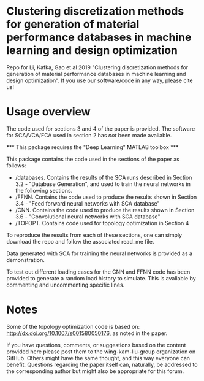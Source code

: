 # Clustering discretization methods for generation of material performance databases  in machine learning and design optimization

Repo for Li, Kafka, Gao et al 2019 "Clustering discretization methods for generation of material performance databases  in machine learning and design optimization". If you use our software/code in any way, please cite us!

# Usage overview

The code used for sections 3 and 4 of the paper is provided. The software for SCA/VCA/FCA used in section 2 has *not* been made avaliable. 

*** This package requires the "Deep Learning" MATLAB toolbox ***

This package contains the code used in the sections of the paper as follows:
- /databases. Contains the results of the SCA runs described in Section 3.2 - "Database Generation", and used to train the neural networks in the following sections.
- /FFNN. Contains the code used to produce the results shown in Section 3.4 - "Feed forward neural networks with SCA database"
- /CNN. Contains the code used to produce the results shown in Section 3.6 - "Convolutional neural networks with SCA database"
- /TOPOPT. Contains code used for topology optimization in Section 4

To reproduce the results from each of these sections, one can simply download the repo and follow the associated read_me file.

Data generated with SCA for training the neural networks is provided as a demonstration.

To test out different loading cases for the CNN and FFNN code has been provided to generate a random load history to simulate. This is avaliable by commenting and uncommenting specific lines.

# Notes

Some of the topology optimization code is based on: http://dx.doi.org/10.1007/s001580050176, as noted in the paper.

If you have questions, comments, or suggestions based on the content provided here please post them to the wing-kam-liu-group organization on GitHub. Others might have the same thought, and this way everyone can benefit. Questions regarding the paper itself can, naturally, be addressed to the corresponding author but might also be appropriate for this forum.
